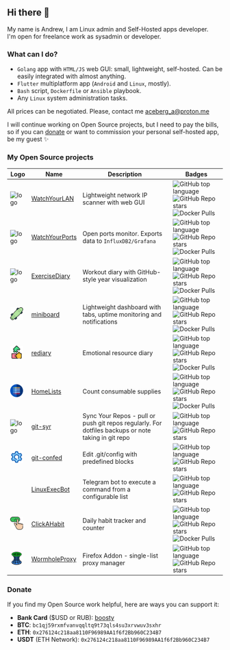 ## Hi there 👋

My name is Andrew, I am Linux admin and Self-Hosted apps developer.   
I'm open for freelance work as sysadmin or developer.

### What can I do?

- `Golang` app with `HTML/JS` web GUI: small, lightweight, self-hosted. Can be easily integrated with almost anything.
- `Flutter` multiplatform app (`Android` and `Linux`, mostly).
- `Bash` script, `Dockerfile` or `Ansible` playbook.
- Any `Linux` system administration tasks.

All prices can be negotiated. Please, contact me aceberg_a@proton.me

I will continue working on Open Source projects, but I need to pay the bills, so if you can [donate](https://github.com/aceberg#donate) or want to commission your personal self-hosted app, be my guest ✨


### My Open Source projects

| Logo | Name  | Description | Badges |
| -------- | --------  | ----------- | ------- |
| <img src="https://raw.githubusercontent.com/aceberg/WatchYourLAN/main/assets/logo.png" alt="logo" width="30"/> | [WatchYourLAN](https://github.com/aceberg/WatchYourLAN) | Lightweight network IP scanner with web GUI  | ![GitHub top language](https://img.shields.io/github/languages/top/aceberg/WatchYourLAN) ![GitHub Repo stars](https://img.shields.io/github/stars/aceberg/WatchYourLAN?style=flat&logo=github&color=%23038000) ![Docker Pulls](https://img.shields.io/docker/pulls/aceberg/watchyourlan?style=flat&logo=docker)|
| <img src="https://raw.githubusercontent.com/aceberg/WatchYourPorts/main/assets/logo.png" alt="logo" width="30"/> | [WatchYourPorts](https://github.com/aceberg/WatchYourPorts) | Open ports monitor. Exports data to `InfluxDB2/Grafana` | ![GitHub top language](https://img.shields.io/github/languages/top/aceberg/WatchYourPorts) ![GitHub Repo stars](https://img.shields.io/github/stars/aceberg/watchyourports?style=flat&logo=github&color=%23038000) ![Docker Pulls](https://img.shields.io/docker/pulls/aceberg/watchyourports?style=flat&logo=docker)|
| <img src="https://raw.githubusercontent.com/aceberg/ExerciseDiary/main/assets/logo.png" alt="logo" width="30"/> | [ExerciseDiary](https://github.com/aceberg/ExerciseDiary) | Workout diary with GitHub-style year visualization | ![GitHub top language](https://img.shields.io/github/languages/top/aceberg/ExerciseDiary) ![GitHub Repo stars](https://img.shields.io/github/stars/aceberg/ExerciseDiary?style=flat&logo=github&color=%23038000) ![Docker Pulls](https://img.shields.io/docker/pulls/aceberg/exercisediary?style=flat&logo=docker)|
| <img src="https://raw.githubusercontent.com/aceberg/miniboard/main/assets/logo.png" alt="logo" width="30"/> | [miniboard](https://github.com/aceberg/miniboard) | Lightweight dashboard with tabs, uptime monitoring and notifications | ![GitHub top language](https://img.shields.io/github/languages/top/aceberg/miniboard) ![GitHub Repo stars](https://img.shields.io/github/stars/aceberg/miniboard?style=flat&logo=github&color=%23038000) ![Docker Pulls](https://img.shields.io/docker/pulls/aceberg/miniboard?style=flat&logo=docker)|
| <img src="https://raw.githubusercontent.com/aceberg/rediary/main/assets/logo.png" alt="logo" width="30"/> | [rediary](https://github.com/aceberg/rediary) | Emotional resource diary | ![GitHub top language](https://img.shields.io/github/languages/top/aceberg/rediary) ![GitHub Repo stars](https://img.shields.io/github/stars/aceberg/rediary?style=flat&logo=github&color=%23038000) ![Docker Pulls](https://img.shields.io/docker/pulls/aceberg/rediary?style=flat&logo=docker)|
| <img src="https://raw.githubusercontent.com/aceberg/HomeLists/main/assets/logo.png" alt="logo" width="30"/> | [HomeLists](https://github.com/aceberg/HomeLists) | Count consumable supplies | ![GitHub top language](https://img.shields.io/github/languages/top/aceberg/HomeLists) ![GitHub Repo stars](https://img.shields.io/github/stars/aceberg/HomeLists?style=flat&logo=github&color=%23038000) ![Docker Pulls](https://img.shields.io/docker/pulls/aceberg/homelists?style=flat&logo=docker)|
| <img src="https://raw.githubusercontent.com/aceberg/git-syr/main/assets/logo.png" alt="logo" width="30"/> | [git-syr](https://github.com/aceberg/git-syr) | Sync Your Repos - pull or push git repos regularly. For dotfiles backups or note taking in git repo  | ![GitHub top language](https://img.shields.io/github/languages/top/aceberg/git-syr) ![GitHub Repo stars](https://img.shields.io/github/stars/aceberg/git-syr?style=flat&logo=github&color=%23038000)|
| <img src="https://raw.githubusercontent.com/aceberg/git-confed/main/assets/logo.png" alt="logo" width="30"/> | [git-confed](https://github.com/aceberg/git-confed) | Edit .git/config with predefined blocks | ![GitHub top language](https://img.shields.io/github/languages/top/aceberg/git-confed) ![GitHub Repo stars](https://img.shields.io/github/stars/aceberg/git-confed?style=flat&logo=github&color=%23038000)|
| | [LinuxExecBot](https://github.com/aceberg/LinuxExecBot) | Telegram bot to execute a command from a configurable list | ![GitHub top language](https://img.shields.io/github/languages/top/aceberg/LinuxExecBot) ![GitHub Repo stars](https://img.shields.io/github/stars/aceberg/LinuxExecBot?style=flat&logo=github&color=%23038000)|
| <img src="https://raw.githubusercontent.com/aceberg/ClickAHabit/main/assets/logo.png" alt="logo" width="30"/> | [ClickAHabit](https://github.com/aceberg/ClickAHabit) | Daily habit tracker and counter  | ![GitHub top language](https://img.shields.io/github/languages/top/aceberg/ClickAHabit) ![GitHub Repo stars](https://img.shields.io/github/stars/aceberg/ClickAHabit?style=flat&logo=github&color=%23038000) ![Docker Pulls](https://img.shields.io/docker/pulls/aceberg/clickahabit?style=flat&logo=docker)|
| <img src="https://raw.githubusercontent.com/aceberg/WormholeProxy/main/assets/logo.png" alt="logo" width="30"/> | [WormholeProxy](https://github.com/aceberg/WormholeProxy) | Firefox Addon - single-list proxy manager | ![GitHub top language](https://img.shields.io/github/languages/top/aceberg/WormholeProxy) ![GitHub Repo stars](https://img.shields.io/github/stars/aceberg/WormholeProxy?style=flat&logo=github&color=%23038000) |

### Donate

If you find my Open Source work helpful, here are ways you can support it:

- **Bank Card** ($USD or RUB): [boosty](https://boosty.to/aceberg/donate)
- **BTC**: ```bc1qj59rxmfvanvqqltq9t73qls4su3xrvwuv3sxhr```
- **ETH**: ```0x276124c218aa8110F96989AA1f6f2Bb960C234B7```
- **USDT** (ETH Network): ```0x276124c218aa8110F96989AA1f6f2Bb960C234B7```